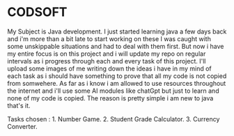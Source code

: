 # CODSOFT
My Subject is Java development. 
I just started learning java a few days back and i'm more than a bit late to start working on these I was caught with some unskippable situations and had to deal with them first.
But now i have my entire focus is on this project and i will update my repo on regular intervals as i progress through each and every task of this project.
I'll upload some images of me writing down the ideas i have in my mind of each task as i should have something to prove that all my code is not copied from somwehere.
As far as i know i am allowed to use resources throughout the internet and i'll use some AI modules like chatGpt but just to learn and none of my code is copied. The reason is pretty simple i am new to java that's it.



Tasks chosen : 1. Number Game.
               2. Student Grade Calculator.
               3. Currency Converter.
  
